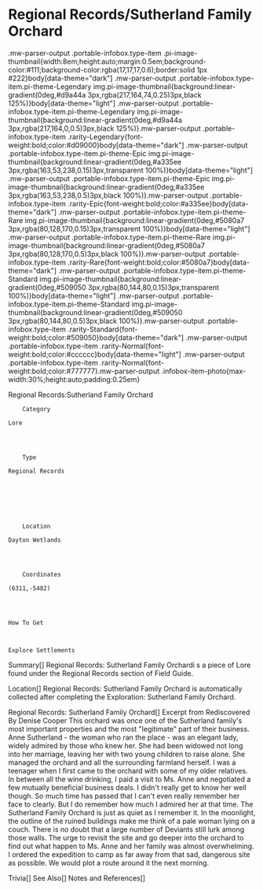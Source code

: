 # Regional Records/Sutherland Family Orchard

.mw-parser-output .portable-infobox.type-item .pi-image-thumbnail{width:8em;height:auto;margin:0.5em;background-color:#111;background-color:rgba(17,17,17,0.6);border:solid 1px #222}body[data-theme="dark"] .mw-parser-output .portable-infobox.type-item.pi-theme-Legendary img.pi-image-thumbnail{background:linear-gradient(0deg,#d9a44a 3px,rgba(217,164,74,0.25)3px,black 125%)}body[data-theme="light"] .mw-parser-output .portable-infobox.type-item.pi-theme-Legendary img.pi-image-thumbnail{background:linear-gradient(0deg,#d9a44a 3px,rgba(217,164,0,0.5)3px,black 125%)}.mw-parser-output .portable-infobox.type-item .rarity-Legendary{font-weight:bold;color:#d09000}body[data-theme="dark"] .mw-parser-output .portable-infobox.type-item.pi-theme-Epic img.pi-image-thumbnail{background:linear-gradient(0deg,#a335ee 3px,rgba(163,53,238,0.15)3px,transparent 100%)}body[data-theme="light"] .mw-parser-output .portable-infobox.type-item.pi-theme-Epic img.pi-image-thumbnail{background:linear-gradient(0deg,#a335ee 3px,rgba(163,53,238,0.5)3px,black 100%)}.mw-parser-output .portable-infobox.type-item .rarity-Epic{font-weight:bold;color:#a335ee}body[data-theme="dark"] .mw-parser-output .portable-infobox.type-item.pi-theme-Rare img.pi-image-thumbnail{background:linear-gradient(0deg,#5080a7 3px,rgba(80,128,170,0.15)3px,transparent 100%)}body[data-theme="light"] .mw-parser-output .portable-infobox.type-item.pi-theme-Rare img.pi-image-thumbnail{background:linear-gradient(0deg,#5080a7 3px,rgba(80,128,170,0.5)3px,black 100%)}.mw-parser-output .portable-infobox.type-item .rarity-Rare{font-weight:bold;color:#5080a7}body[data-theme="dark"] .mw-parser-output .portable-infobox.type-item.pi-theme-Standard img.pi-image-thumbnail{background:linear-gradient(0deg,#509050 3px,rgba(80,144,80,0.15)3px,transparent 100%)}body[data-theme="light"] .mw-parser-output .portable-infobox.type-item.pi-theme-Standard img.pi-image-thumbnail{background:linear-gradient(0deg,#509050 3px,rgba(80,144,80,0.5)3px,black 100%)}.mw-parser-output .portable-infobox.type-item .rarity-Standard{font-weight:bold;color:#509050}body[data-theme="dark"] .mw-parser-output .portable-infobox.type-item .rarity-Normal{font-weight:bold;color:#cccccc}body[data-theme="light"] .mw-parser-output .portable-infobox.type-item .rarity-Normal{font-weight:bold;color:#777777}.mw-parser-output .infobox-item-photo{max-width:30%;height:auto;padding:0.25em}

Regional Records:Sutherland Family Orchard

	

	
		Category
	
	Lore



	
		Type
	
	Regional Records




	

	
		Location
	
	Dayton Wetlands



	
		Coordinates
	
	(6311,-5482)




	How To Get


	
	Explore Settlements






Summary[]
Regional Records: Sutherland Family Orchardi s a piece of Lore found under the Regional Records section of Field Guide.

Location[]
Regional Records: Sutherland Family Orchard is automatically collected after completing the Exploration: Sutherland Family Orchard.

Regional Records: Sutherland Family Orchard[]
Excerpt from Rediscovered
By Denise Cooper
This orchard was once one of the Sutherland family's most important properties and the most "legitimate" part of their business. Anne Sutherland - the woman who ran the place - was an elegant lady, widely admired by those who knew her. She had been widowed not long into her marriage, leaving her with two young children to raise alone. She managed the orchard and all the surrounding farmland herself.
I was a teenager when I first came to the orchard with some of my older relatives. In between all the wine drinking, I paid a visit to Ms. Anne and negotiated a few mutually beneficial business deals. I didn't really get to know her well though. So much time has passed that I can't even really remember her face to clearly. But I do remember how much I admired her at that time.
The Sutherland Family Orchard is just as quiet as I remember it. In the moonlight, the outline of the ruined buildings make me think of a pale woman lying on a couch. There is no doubt that a large number of Deviants still lurk among those walls.
The urge to revisit the site and go deeper into the orchard to find out what happen to Ms. Anne and her family was almost overwhelming. I ordered the expedition to camp as far away from that sad, dangerous site as possible. We would plot a route around it the next morning.

Trivia[]
See Also[]
Notes and References[]
